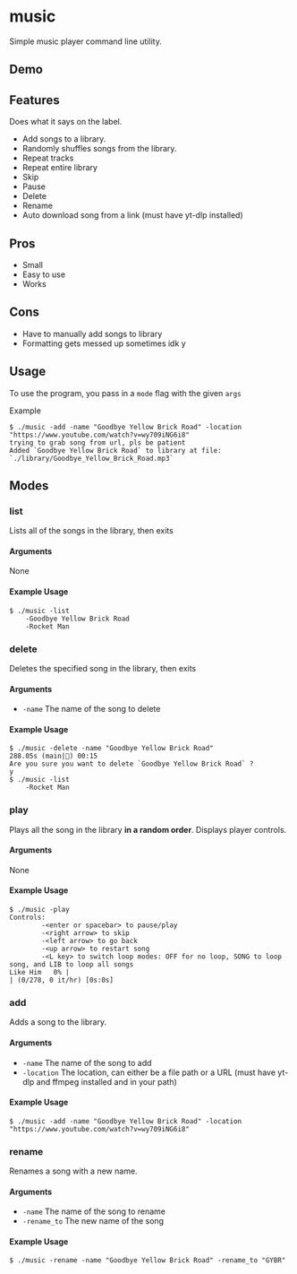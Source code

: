 # music

Simple music player command line utility.

## Demo

## Features

Does what it says on the label.

- Add songs to a library.
- Randomly shuffles songs from the library.
- Repeat tracks
- Repeat entire library
- Skip
- Pause
- Delete
- Rename
- Auto download song from a link (must have yt-dlp installed)

## Pros

- Small
- Easy to use
- Works 

## Cons

- Have to manually add songs to library
- Formatting gets messed up sometimes idk y

## Usage

To use the program, you pass in a `mode` flag with the given `args`

Example
```
$ ./music -add -name "Goodbye Yellow Brick Road" -location "https://www.youtube.com/watch?v=wy709iNG6i8"
trying to grab song from url, pls be patient
Added `Goodbye Yellow Brick Road` to library at file: `./library/Goodbye_Yellow_Brick_Road.mp3`
```
## Modes
### list
Lists all of the songs in the library, then exits

#### Arguments
None

#### Example Usage
```
$ ./music -list
    -Goodbye Yellow Brick Road
    -Rocket Man
```

### delete
Deletes the specified song in the library, then exits

#### Arguments
- `-name` The name of the song to delete

#### Example Usage
```
$ ./music -delete -name "Goodbye Yellow Brick Road"                                                                                    288.05s (main|💩) 00:15
Are you sure you want to delete `Goodbye Yellow Brick Road` ?
y
$ ./music -list
    -Rocket Man
```

### play
Plays all the song in the library **in a random order**. Displays player controls.

#### Arguments
None

#### Example Usage
```
$ ./music -play
Controls:
        -<enter or spacebar> to pause/play
        -<right arrow> to skip
        -<left arrow> to go back
        -<up arrow> to restart song
        -<L key> to switch loop modes: OFF for no loop, SONG to loop song, and LIB to loop all songs
Like Him   0% |                                                                                 | (0/278, 0 it/hr) [0s:0s]
```

### add
Adds a song to the library.
#### Arguments
- `-name` The name of the song to add
- `-location` The location, can either be a file path or a URL (must have yt-dlp and ffmpeg installed and in your path)

#### Example Usage
```
$ ./music -add -name "Goodbye Yellow Brick Road" -location "https://www.youtube.com/watch?v=wy709iNG6i8"
```

### rename
Renames a song with a new name.
#### Arguments
- `-name` The name of the song to rename
- `-rename_to` The new name of the song
#### Example Usage
```
$ ./music -rename -name "Goodbye Yellow Brick Road" -rename_to "GYBR"
```



